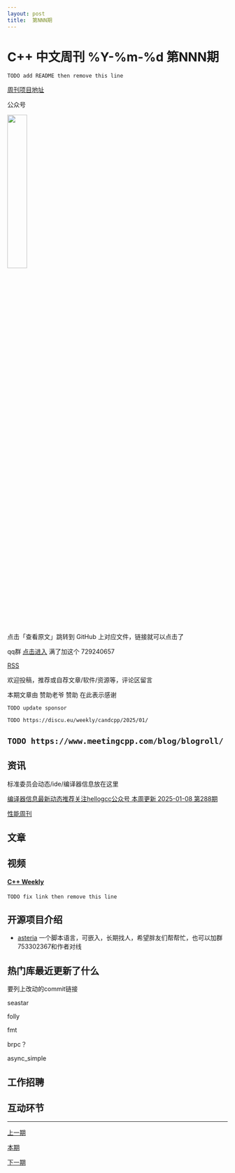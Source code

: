 ```yaml
---
layout: post
title:  第NNN期
---
```

# C++ 中文周刊 %Y-%m-%d 第NNN期

`TODO add README then remove this line`

[周刊项目地址](https://github.com/wanghenshui/cppweeklynews)

公众号

<img src="https://wanghenshui.github.io/cppweeklynews/assets/code.png" alt=""  width="30%">

点击「查看原文」跳转到 GitHub 上对应文件，链接就可以点击了

qq群 [点击进入](https://qm.qq.com/q/6NGizNPyG4) 满了加这个 729240657

[RSS](https://github.com/wanghenshui/cppweeklynews/releases.atom)

欢迎投稿，推荐或自荐文章/软件/资源等，评论区留言

本期文章由 赞助老爷 赞助 在此表示感谢

`TODO update sponsor`

`TODO https://discu.eu/weekly/candcpp/2025/01/`

`TODO https://www.meetingcpp.com/blog/blogroll/`
---

## 资讯

标准委员会动态/ide/编译器信息放在这里

[编译器信息最新动态推荐关注hellogcc公众号 本周更新 2025-01-08 第288期](https://mp.weixin.qq.com/s/jMaR7QyCD40uCAKJSyLw6A)

[性能周刊](https://mp.weixin.qq.com/s/rkoBXmzhrbhvN4AEmBHS7w)


## 文章

## 视频

#### [C++ Weekly ](https://www.youtube.com/channel/UCxHAlbZQNFU2LgEtiqd2Maw)

`TODO fix link then remove this line`

## 开源项目介绍

- [asteria](https://github.com/lhmouse/asteria) 一个脚本语言，可嵌入，长期找人，希望胖友们帮帮忙，也可以加群753302367和作者对线

## 热门库最近更新了什么

要列上改动的commit链接

seastar

folly

fmt

brpc？

async_simple

## 工作招聘

## 互动环节

---

[上一期](https://wanghenshui.github.io/cppweeklynews/posts/MMM.html)

[本期](https://wanghenshui.github.io/cppweeklynews/posts/NNN.html)

[下一期](https://wanghenshui.github.io/cppweeklynews/posts/OOO.html)
